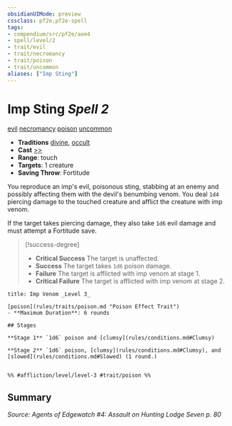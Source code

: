 ```yaml
---
obsidianUIMode: preview
cssclass: pf2e,pf2e-spell
tags:
- compendium/src/pf2e/aoe4
- spell/level/2
- trait/evil
- trait/necromancy
- trait/poison
- trait/uncommon
aliases: ["Imp Sting"]
---
```

# Imp Sting *Spell 2*   
[evil](evil.md "Evil Alignment Trait")  [necromancy](necromancy.md "Necromancy School Trait")  [poison](Reference/Rules/Traits/poison.md "Poison Effect Trait")  [uncommon](uncommon.md "Uncommon Rarity Trait")  

- **Traditions** [divine](divine.md "Divine Tradition Trait"), [occult](occult.md "Occult Tradition Trait")
- **Cast** [>>](chapter-9-playing-the-game.md#Actions "Two-Action") 
- **Range**: touch
- **Targets**: 1 creature
- **Saving Throw**: Fortitude

You reproduce an imp's evil, poisonous sting, stabbing at an enemy and possibly affecting them with the devil's benumbing venom. You deal `1d4` piercing damage to the touched creature and afflict the creature with imp venom.

If the target takes piercing damage, they also take `1d6` evil damage and must attempt a Fortitude save.

> [!success-degree] 
> - **Critical Success** The target is unaffected.
> - **Success** The target takes `1d6` poison damage.
> - **Failure** The target is afflicted with imp venom at stage 1.
> - **Critical Failure** The target is afflicted with imp venom at stage 2.

```ad-inline-affliction
title: Imp Venom _Level 3_

[poison](rules/traits/poison.md "Poison Effect Trait")  
- **Maximum Duration**: 6 rounds

## Stages

**Stage 1** `1d6` poison and [clumsy](rules/conditions.md#Clumsy)

**Stage 2** `1d6` poison, [clumsy](rules/conditions.md#Clumsy), and [slowed](rules/conditions.md#Slowed) (1 round.)


%% #affliction/level/level-3 #trait/poison %%
```

## Summary

*Source: Agents of Edgewatch #4: Assault on Hunting Lodge Seven p. 80*